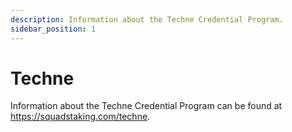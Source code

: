 ```yaml
---
description: Information about the Techne Credential Program.
sidebar_position: 1
---
```


# Techne

Information about the Techne Credential Program can be found at https://squadstaking.com/techne. 
